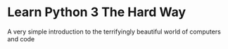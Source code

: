 # Learn Python 3 The Hard Way
A very simple introduction to the terrifyingly beautiful world of computers and code
